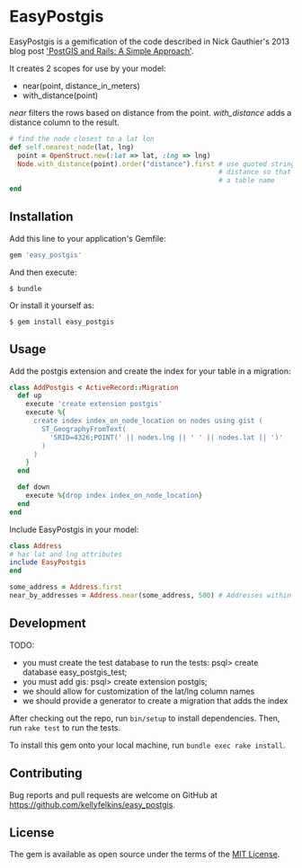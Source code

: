 # EasyPostgis

EasyPostgis is a gemification of the code described in Nick Gauthier's 2013 blog post 
['PostGIS and Rails: A Simple Approach'][1]. 

[1]: http://ngauthier.com/2013/08/postgis-and-rails-a-simple-approach.html

It creates 2 scopes for use by your model: 

* near(point, distance_in_meters)
* with_distance(point)

*near* filters the rows based on distance from the point.
*with_distance* adds a distance column to the result.

```ruby
# find the node closest to a lat lon
def self.nearest_node(lat, lng)
  point = OpenStruct.new(:lat => lat, :lng => lng)
  Node.with_distance(point).order("distance").first # use quoted string rather than symbol for 
                                                    # distance so that rails does not append 
                                                    # a table name
end
```

## Installation

Add this line to your application's Gemfile:

```ruby
gem 'easy_postgis'
```

And then execute:

    $ bundle

Or install it yourself as:

    $ gem install easy_postgis

## Usage

Add the postgis extension and create the index for your table in a migration:

```ruby
class AddPostgis < ActiveRecord::Migration
  def up
    execute 'create extension postgis'
    execute %{
      create index index_on_node_location on nodes using gist (
        ST_GeographyFromText(
          'SRID=4326;POINT(' || nodes.lng || ' ' || nodes.lat || ')'
        )
      )
    }
  end

  def down
    execute %{drop index index_on_node_location}
  end
end
```

Include EasyPostgis in your model:

```ruby
class Address
# has lat and lng attributes 
include EasyPostgis
end

some_address = Address.first
near_by_addresses = Address.near(some_address, 500) # Addresses within 500 meters
```

## Development

TODO:
  
  * you must create the test database to run the tests: psql> create database easy_postgis_test;
  * you must add gis: psql> create extension postgis;
  * we should allow for customization of the lat/lng column names
  * we should provide a generator to create a migration that adds the index
  
After checking out the repo, run `bin/setup` to install dependencies. Then, run `rake test` to run the tests. 

To install this gem onto your local machine, run `bundle exec rake install`.

## Contributing

Bug reports and pull requests are welcome on GitHub at https://github.com/kellyfelkins/easy_postgis. 

## License

The gem is available as open source under the terms of the [MIT License](http://opensource.org/licenses/MIT).

